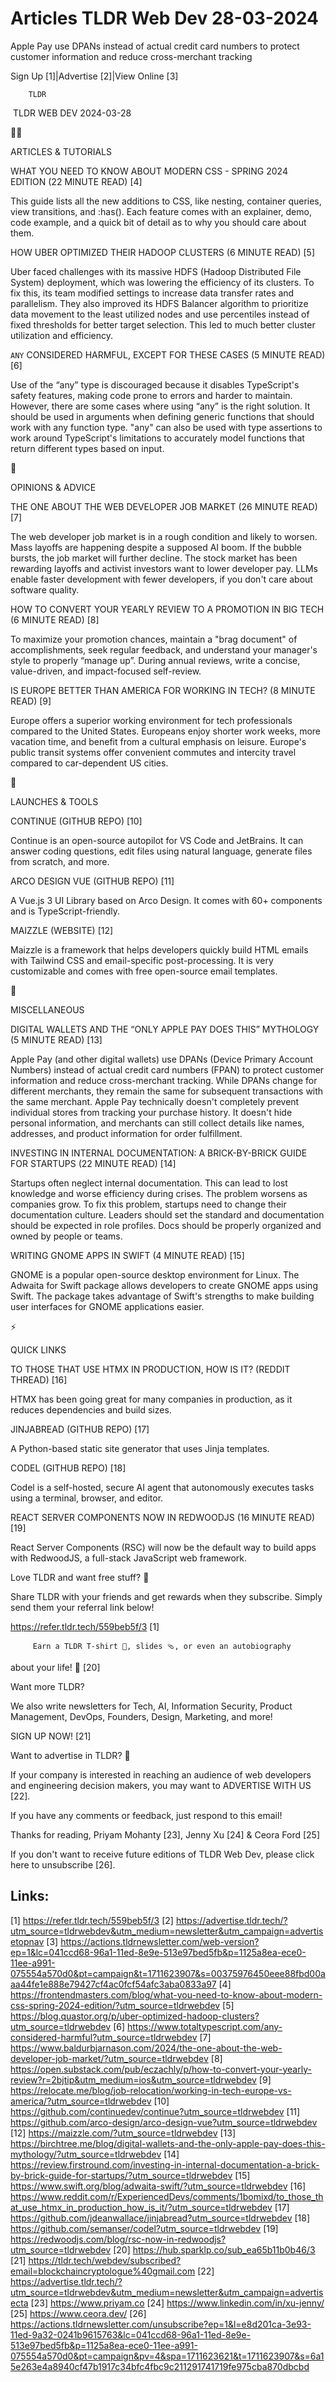 # Articles TLDR Web Dev 28-03-2024

Apple Pay use DPANs instead of actual credit card numbers to protect
customer information and reduce cross-merchant tracking  

Sign Up [1]|Advertise [2]|View Online [3] 

		TLDR 

 TLDR WEB DEV 2024-03-28

🧑‍💻 

ARTICLES & TUTORIALS

 WHAT YOU NEED TO KNOW ABOUT MODERN CSS - SPRING 2024 EDITION (22
MINUTE READ) [4] 

 This guide lists all the new additions to CSS, like nesting,
container queries, view transitions, and :has(). Each feature comes
with an explainer, demo, code example, and a quick bit of detail as to
why you should care about them. 

 HOW UBER OPTIMIZED THEIR HADOOP CLUSTERS (6 MINUTE READ) [5] 

 Uber faced challenges with its massive HDFS (Hadoop Distributed File
System) deployment, which was lowering the efficiency of its clusters.
To fix this, its team modified settings to increase data transfer
rates and parallelism. They also improved its HDFS Balancer algorithm
to prioritize data movement to the least utilized nodes and use
percentiles instead of fixed thresholds for better target selection.
This led to much better cluster utilization and efficiency. 

 `ANY` CONSIDERED HARMFUL, EXCEPT FOR THESE CASES (5 MINUTE READ) [6] 

 Use of the “any” type is discouraged because it disables
TypeScript's safety features, making code prone to errors and harder
to maintain. However, there are some cases where using “any” is
the right solution. It should be used in arguments when defining
generic functions that should work with any function type. "any" can
also be used with type assertions to work around TypeScript's
limitations to accurately model functions that return different types
based on input. 

🧠 

OPINIONS & ADVICE

 THE ONE ABOUT THE WEB DEVELOPER JOB MARKET (26 MINUTE READ) [7] 

 The web developer job market is in a rough condition and likely to
worsen. Mass layoffs are happening despite a supposed AI boom. If the
bubble bursts, the job market will further decline. The stock market
has been rewarding layoffs and activist investors want to lower
developer pay. LLMs enable faster development with fewer developers,
if you don't care about software quality. 

 HOW TO CONVERT YOUR YEARLY REVIEW TO A PROMOTION IN BIG TECH (6
MINUTE READ) [8] 

 To maximize your promotion chances, maintain a "brag document" of
accomplishments, seek regular feedback, and understand your manager's
style to properly “manage up”. During annual reviews, write a
concise, value-driven, and impact-focused self-review. 

 IS EUROPE BETTER THAN AMERICA FOR WORKING IN TECH? (8 MINUTE READ)
[9] 

 Europe offers a superior working environment for tech professionals
compared to the United States. Europeans enjoy shorter work weeks,
more vacation time, and benefit from a cultural emphasis on leisure.
Europe's public transit systems offer convenient commutes and
intercity travel compared to car-dependent US cities. 

🚀 

LAUNCHES & TOOLS

 CONTINUE (GITHUB REPO) [10] 

 Continue is an open-source autopilot for VS Code and JetBrains. It
can answer coding questions, edit files using natural language,
generate files from scratch, and more. 

 ARCO DESIGN VUE (GITHUB REPO) [11] 

 A Vue.js 3 UI Library based on Arco Design. It comes with 60+
components and is TypeScript-friendly. 

 MAIZZLE (WEBSITE) [12] 

 Maizzle is a framework that helps developers quickly build HTML
emails with Tailwind CSS and email-specific post-processing. It is
very customizable and comes with free open-source email templates. 

🎁 

MISCELLANEOUS

 DIGITAL WALLETS AND THE “ONLY APPLE PAY DOES THIS” MYTHOLOGY (5
MINUTE READ) [13] 

 Apple Pay (and other digital wallets) use DPANs (Device Primary
Account Numbers) instead of actual credit card numbers (FPAN) to
protect customer information and reduce cross-merchant tracking. While
DPANs change for different merchants, they remain the same for
subsequent transactions with the same merchant. Apple Pay technically
doesn't completely prevent individual stores from tracking your
purchase history. It doesn't hide personal information, and merchants
can still collect details like names, addresses, and product
information for order fulfillment. 

 INVESTING IN INTERNAL DOCUMENTATION: A BRICK-BY-BRICK GUIDE FOR
STARTUPS (22 MINUTE READ) [14] 

 Startups often neglect internal documentation. This can lead to lost
knowledge and worse efficiency during crises. The problem worsens as
companies grow. To fix this problem, startups need to change their
documentation culture. Leaders should set the standard and
documentation should be expected in role profiles. Docs should be
properly organized and owned by people or teams. 

 WRITING GNOME APPS IN SWIFT (4 MINUTE READ) [15] 

 GNOME is a popular open-source desktop environment for Linux. The
Adwaita for Swift package allows developers to create GNOME apps using
Swift. The package takes advantage of Swift's strengths to make
building user interfaces for GNOME applications easier. 

⚡ 

QUICK LINKS

 TO THOSE THAT USE HTMX IN PRODUCTION, HOW IS IT? (REDDIT THREAD) [16]


 HTMX has been going great for many companies in production, as it
reduces dependencies and build sizes. 

 JINJABREAD (GITHUB REPO) [17] 

 A Python-based static site generator that uses Jinja templates. 

 CODEL (GITHUB REPO) [18] 

 Codel is a self-hosted, secure AI agent that autonomously executes
tasks using a terminal, browser, and editor. 

 REACT SERVER COMPONENTS NOW IN REDWOODJS (16 MINUTE READ) [19] 

 React Server Components (RSC) will now be the default way to build
apps with RedwoodJS, a full-stack JavaScript web framework. 

Love TLDR and want free stuff? 🎁

 Share TLDR with your friends and get rewards when they subscribe.
Simply send them your referral link below! 

 https://refer.tldr.tech/559beb5f/3 [1] 

		 Earn a TLDR T-shirt 👕, slides 🩴, or even an autobiography
about your life! 🤯 [20] 

Want more TLDR?

 We also write newsletters for Tech, AI, Information Security, Product
Management, DevOps, Founders, Design, Marketing, and more! 

SIGN UP NOW! [21] 

Want to advertise in TLDR? 📰

 If your company is interested in reaching an audience of web
developers and engineering decision makers, you may want to ADVERTISE
WITH US [22]. 

 If you have any comments or feedback, just respond to this email! 

Thanks for reading, 
Priyam Mohanty [23], Jenny Xu [24] & Ceora Ford [25] 

If you don't want to receive future editions of TLDR Web Dev,
please click here to unsubscribe [26]. 

 

Links:
------
[1] https://refer.tldr.tech/559beb5f/3
[2] https://advertise.tldr.tech/?utm_source=tldrwebdev&utm_medium=newsletter&utm_campaign=advertisetopnav
[3] https://actions.tldrnewsletter.com/web-version?ep=1&lc=041ccd68-96a1-11ed-8e9e-513e97bed5fb&p=1125a8ea-ece0-11ee-a991-075554a570d0&pt=campaign&t=1711623907&s=00375976450eee88fbd00aaa44fe1e888e79427cf4ac0fcf54afc3aba0833a97
[4] https://frontendmasters.com/blog/what-you-need-to-know-about-modern-css-spring-2024-edition/?utm_source=tldrwebdev
[5] https://blog.quastor.org/p/uber-optimized-hadoop-clusters?utm_source=tldrwebdev
[6] https://www.totaltypescript.com/any-considered-harmful?utm_source=tldrwebdev
[7] https://www.baldurbjarnason.com/2024/the-one-about-the-web-developer-job-market/?utm_source=tldrwebdev
[8] https://open.substack.com/pub/eczachly/p/how-to-convert-your-yearly-review?r=2bjtip&utm_medium=ios&utm_source=tldrwebdev
[9] https://relocate.me/blog/job-relocation/working-in-tech-europe-vs-america/?utm_source=tldrwebdev
[10] https://github.com/continuedev/continue?utm_source=tldrwebdev
[11] https://github.com/arco-design/arco-design-vue?utm_source=tldrwebdev
[12] https://maizzle.com/?utm_source=tldrwebdev
[13] https://birchtree.me/blog/digital-wallets-and-the-only-apple-pay-does-this-mythology/?utm_source=tldrwebdev
[14] https://review.firstround.com/investing-in-internal-documentation-a-brick-by-brick-guide-for-startups/?utm_source=tldrwebdev
[15] https://www.swift.org/blog/adwaita-swift/?utm_source=tldrwebdev
[16] https://www.reddit.com/r/ExperiencedDevs/comments/1bomixd/to_those_that_use_htmx_in_production_how_is_it/?utm_source=tldrwebdev
[17] https://github.com/jdeanwallace/jinjabread?utm_source=tldrwebdev
[18] https://github.com/semanser/codel?utm_source=tldrwebdev
[19] https://redwoodjs.com/blog/rsc-now-in-redwoodjs?utm_source=tldrwebdev
[20] https://hub.sparklp.co/sub_ea65b11b0b46/3
[21] https://tldr.tech/webdev/subscribed?email=blockchaincryptologue%40gmail.com
[22] https://advertise.tldr.tech/?utm_source=tldrwebdev&utm_medium=newsletter&utm_campaign=advertisecta
[23] https://www.priyam.co
[24] https://www.linkedin.com/in/xu-jenny/
[25] https://www.ceora.dev/
[26] https://actions.tldrnewsletter.com/unsubscribe?ep=1&l=e8d201ca-3e93-11ed-9a32-0241b9615763&lc=041ccd68-96a1-11ed-8e9e-513e97bed5fb&p=1125a8ea-ece0-11ee-a991-075554a570d0&pt=campaign&pv=4&spa=1711623621&t=1711623907&s=6a15e263e4a8940cf47b1917c34bfc4fbc9c211291741719fe975cba870dbcbd
